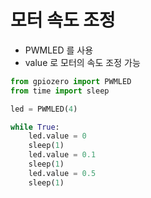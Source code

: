 # 모터 속도 조정

- PWMLED 를 사용
- value 로 모터의 속도 조정 가능

```py
from gpiozero import PWMLED
from time import sleep

led = PWMLED(4)

while True:
    led.value = 0
    sleep(1)
    led.value = 0.1
    sleep(1)
    led.value = 0.5
    sleep(1)

```